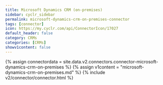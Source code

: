 ```yaml
---
title: Microsoft Dynamics CRM (on-premises)
sidebar: cyclr_sidebar
permalink: microsoft-dynamics-crm-on-premises-connector
tags: [connector]
icon: https://my.cyclr.com/api/ConnectorIcon/17027
default_header: false
category: CRMs
categories: [CRMs]
showv1content: false
---
```

{% assign connectordata = site.data.v2.connectors.connector-microsoft-dynamics-crm-on-premises %}
{% assign v1content = "microsoft-dynamics-crm-on-premises.md" %}
{% include v2/connector/connector.html %}	